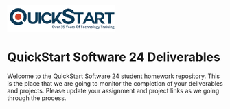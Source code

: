 <img src="./assets/QS_Logo.png" style="width:250px; margin-left:auto; margin-right:auto"/>
<br>

# QuickStart Software 24 Deliverables

Welcome to the QuickStart Software 24 student homework repository.
This is the place that we are going to monitor the completion of your deliverables and projects. Please update your assignment and project links as we going through the process.



